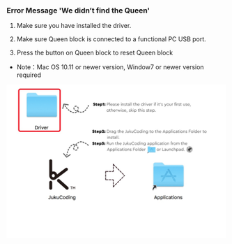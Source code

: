 
### Error Message 'We didn’t find the Queen'

1. Make sure you have installed the driver. 

2. Make sure Queen block is connected to a functional PC USB port.

3. Press the button on Queen block to reset Queen block
    
    
- Note：Mac OS 10.11 or newer version, Window7 or newer version required

![](./image/driver.jpg )


